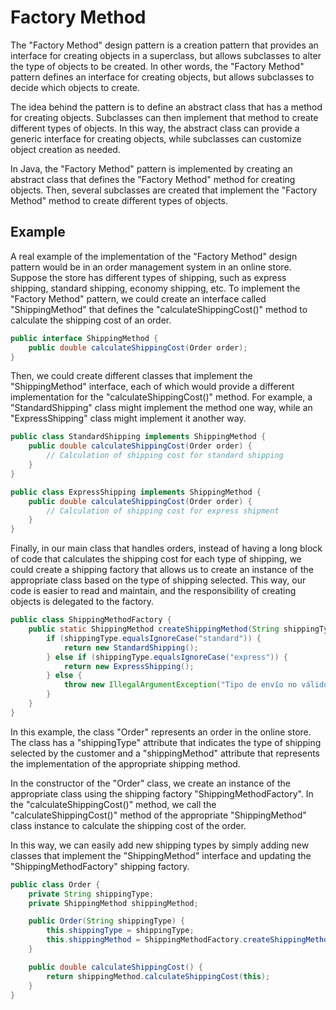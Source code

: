 # Factory Method

The "Factory Method" design pattern is a creation pattern that provides an interface for creating objects in a superclass, but allows subclasses to alter the type of objects to be created. In other words, the "Factory Method" pattern defines an interface for creating objects, but allows subclasses to decide which objects to create.

The idea behind the pattern is to define an abstract class that has a method for creating objects. Subclasses can then implement that method to create different types of objects. In this way, the abstract class can provide a generic interface for creating objects, while subclasses can customize object creation as needed.

In Java, the "Factory Method" pattern is implemented by creating an abstract class that defines the "Factory Method" method for creating objects. Then, several subclasses are created that implement the "Factory Method" method to create different types of objects.

## Example

A real example of the implementation of the "Factory Method" design pattern would be in an order management system in an online store. Suppose the store has different types of shipping, such as express shipping, standard shipping, economy shipping, etc. To implement the "Factory Method" pattern, we could create an interface called "ShippingMethod" that defines the "calculateShippingCost()" method to calculate the shipping cost of an order.

``` java
public interface ShippingMethod {
    public double calculateShippingCost(Order order);
}
```

Then, we could create different classes that implement the "ShippingMethod" interface, each of which would provide a different implementation for the "calculateShippingCost()" method. For example, a "StandardShipping" class might implement the method one way, while an "ExpressShipping" class might implement it another way.

``` java
public class StandardShipping implements ShippingMethod {
    public double calculateShippingCost(Order order) {
        // Calculation of shipping cost for standard shipping
    }
}

public class ExpressShipping implements ShippingMethod {
    public double calculateShippingCost(Order order) {
        // Calculation of shipping cost for express shipment
    }
}
```

Finally, in our main class that handles orders, instead of having a long block of code that calculates the shipping cost for each type of shipping, we could create a shipping factory that allows us to create an instance of the appropriate class based on the type of shipping selected. This way, our code is easier to read and maintain, and the responsibility of creating objects is delegated to the factory.

``` java
public class ShippingMethodFactory {
    public static ShippingMethod createShippingMethod(String shippingType) {
        if (shippingType.equalsIgnoreCase("standard")) {
            return new StandardShipping();
        } else if (shippingType.equalsIgnoreCase("express")) {
            return new ExpressShipping();
        } else {
            throw new IllegalArgumentException("Tipo de envío no válido");
        }
    }
}
```
In this example, the class "Order" represents an order in the online store. The class has a "shippingType" attribute that indicates the type of shipping selected by the customer and a "shippingMethod" attribute that represents the implementation of the appropriate shipping method.

In the constructor of the "Order" class, we create an instance of the appropriate class using the shipping factory "ShippingMethodFactory". In the "calculateShippingCost()" method, we call the "calculateShippingCost()" method of the appropriate "ShippingMethod" class instance to calculate the shipping cost of the order.

In this way, we can easily add new shipping types by simply adding new classes that implement the "ShippingMethod" interface and updating the "ShippingMethodFactory" shipping factory.

```java
public class Order {
    private String shippingType;
    private ShippingMethod shippingMethod;

    public Order(String shippingType) {
        this.shippingType = shippingType;
        this.shippingMethod = ShippingMethodFactory.createShippingMethod(shippingType);
    }

    public double calculateShippingCost() {
        return shippingMethod.calculateShippingCost(this);
    }
}
```
